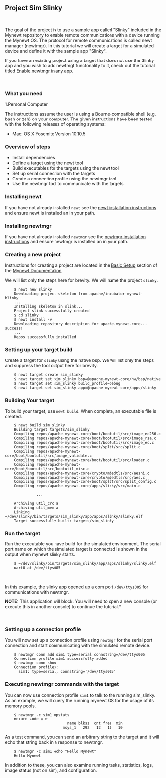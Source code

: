 ## Project Sim Slinky  


<br>

The goal of the project is to use a sample app called "Slinky" included in the Mynewt repository to enable remote communications with a device running the Mynewt OS. The protocol for remote communications is called newt manager (newtmgr). In this tutorial we will create a target for a simulated device and define it with the sample app "Slinky". 

If you have an existing project using a target that does not use the Slinky app and you wish to add newtmgt functonality to it, check out the tutorial titled [Enable newtmgr in any app](add_newtmgr.md). 

<br>

### What you need

1.Personal Computer

The instructions assume the user is using a Bourne-compatible shell (e.g. bash or zsh) on your computer. The given instructions have been tested with the following releases of operating systems:

* Mac: OS X Yosemite Version 10.10.5

### Overview of steps

* Install dependencies
* Define a target using the newt tool
* Build executables for the targets using the newt tool
* Set up serial connection with the targets 
* Create a connection profile using the newtmgr tool
* Use the newtmgr tool to communicate with the targets

### Installing newt

If you have not already installed `newt` see the 
[newt installation instructions](../get_started/get_started/) and ensure newt is installed an in your path.

### Installing newtmgr

If you have not already installed `newtmgr` see the 
[newtmgr installation instructions](../../newtmgr/installing/) and ensure newtmgr is installed an in your path.

### Creating a new project

Instructions for creating a project are located in the [Basic Setup](../get_started/project_create/) section of the [Mynewt Documentation](../introduction/)

We will list only the steps here for brevity.  We will name the project
`slinky`.

```no-highlight
    $ newt new slinky
    Downloading project skeleton from apache/incubator-mynewt-blinky...
    ...
    Installing skeleton in slink...
    Project slink successfully created
    $ cd slinky
    $ newt install -v
    Downloading repository description for apache-mynewt-core... success!
    ...
    Repos successfully installed
```

### Setting up your target build

Create a target for `slinky` using the native bsp. We will list only the steps and suppress the tool output here for brevity.

```no-highlight
    $ newt target create sim_slinky
    $ newt target set sim_slinky bsp=@apache-mynewt-core/hw/bsp/native
    $ newt target set sim_slinky build_profile=debug
    $ newt target set sim_slinky app=@apache-mynewt-core/apps/slinky
```

### Building Your target

To build your target, use `newt build`.  When complete, an executable file
is created.

```no-highlight
    $ newt build sim_slinky 
    Building target targets/sim_slinky
    Compiling repos/apache-mynewt-core/boot/bootutil/src/image_ec256.c
    Compiling repos/apache-mynewt-core/boot/bootutil/src/image_rsa.c
    Compiling repos/apache-mynewt-core/boot/bootutil/src/image_ec.c
    Compiling repos/apache-mynewt-core/boot/split/src/split.c
    Compiling repos/apache-mynewt-core/boot/bootutil/src/image_validate.c
    Compiling repos/apache-mynewt-core/boot/bootutil/src/loader.c
    Compiling repos/apache-mynewt-core/boot/bootutil/src/bootutil_misc.c
    Compiling repos/apache-mynewt-core/crypto/mbedtls/src/aesni.c
    Compiling repos/apache-mynewt-core/crypto/mbedtls/src/aes.c
    Compiling repos/apache-mynewt-core/boot/split/src/split_config.c
    Compiling repos/apache-mynewt-core/apps/slinky/src/main.c

              ...

    Archiving util_crc.a
    Archiving util_mem.a
    Linking ~/dev/slinky/bin/targets/sim_slinky/app/apps/slinky/slinky.elf
    Target successfully built: targets/sim_slinky

```

### Run the target

Run the executable you have build for the simulated environment. The serial port name on which the simulated target is connected is shown in the output
when mynewt slinky starts.

```no-highlight
    $ ~/dev/slinky/bin/targets/sim_slinky/app/apps/slinky/slinky.elf
    uart0 at /dev/ttys005
```

<br>

In this example, the slinky app opened up a com port `/dev/ttys005` for communications with newtmgr. 

**NOTE:** This application will block. You will need to open a new console (or execute this in another console) to continue the tutorial.*

<br>

### Setting up a connection profile

You will now set up a connection profile using `newtmgr` for the serial port connection and start communicating with the simulated remote device.

```no-highlight
    $ newtmgr conn add sim1 type=serial connstring=/dev/ttys005
    Connection profile sim1 successfully added
    $ newtmgr conn show
    Connection profiles: 
      sim1: type=serial, connstring='/dev/ttys005'
```

### Executing newtmgr commands with the target

You can now use connection profile `sim1` to talk to the running sim_slinky.
As an example, we will query the running mynewt OS for the usage of its 
memory pools.  

```no-highlight
    $ newtmgr -c sim1 mpstats
    Return Code = 0
                            name blksz  cnt free  min
                          msys_1   292   12   10   10

```

As a test command, you can send an arbitrary string to the target and it
will echo that string back in a response to newtmgr.

```no-highlight
    $ newtmgr -c sim1 echo "Hello Mynewt"
    Hello Mynewt
```

In addition to these, you can also examine running tasks, statistics, 
logs, image status (not on sim), and configuration.
